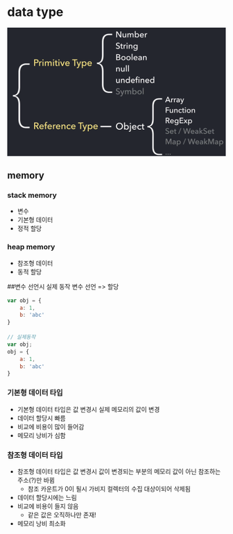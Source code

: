 # data type

![data type](./data_type1.PNG)

## memory
### stack memory
- 변수
- 기본형 데이터
- 정적 할당

### heap memory
- 참조형 데이터
- 동적 할당


##변수 선언시 실제 동작
변수 선언 => 할당
```javascript
var obj = {
    a: 1,
    b: 'abc'
}

// 실제동작
var obj;
obj = {
    a: 1,
    b: 'abc'
}
```
### 기본형 데이터 타입
- 기본형 데이터 타입은 값 변경시 실제 메모리의 값이 변경
- 데이터 할당시 빠름
- 비교에 비용이 많이 들어감
- 메모리 낭비가 심함

### 참조형 데이터 타입
- 참조형 데이터 타입은 값 변경시 값이 변경되는 부분의 메모리 값이 아닌 참조하는 주소(?)만 바뀜
    - 참조 카운트가 0이 될시 가비지 컬렉터의 수집 대상이되어 삭제됨
 - 데이터 할당시에는 느림
 - 비교에 비용이 들지 않음
    - 같은 값은 오직하나만 존재!
 - 메모리 낭비 최소화
